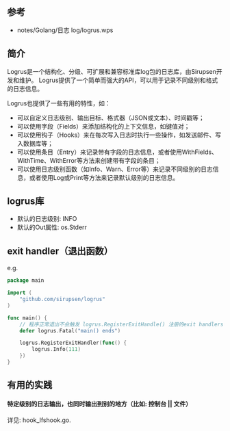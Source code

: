 ## 参考
- notes/Golang/日志 log/logrus.wps

## 简介
Logrus是一个结构化、分级、可扩展和兼容标准库log包的日志库，由Sirupsen开发和维护。
Logrus提供了一个简单而强大的API，可以用于记录不同级别和格式的日志信息。

Logrus也提供了一些有用的特性，如：
* 可以自定义日志级别、输出目标、格式器（JSON或文本）、时间戳等；
* 可以使用字段（Fields）来添加结构化的上下文信息，如键值对；
* 可以使用钩子（Hooks）来在每次写入日志时执行一些操作，如发送邮件、写入数据库等；
* 可以使用条目（Entry）来记录带有字段的日志信息，或者使用WithFields、WithTime、WithError等方法来创建带有字段的条目；
* 可以使用日志级别函数（如Info、Warn、Error等）来记录不同级别的日志信息，或者使用Log或Print等方法来记录默认级别的日志信息。

## logrus库
- 默认的日志级别: INFO
- 默认的Out属性: os.Stderr

## exit handler（退出函数）
e.g.
```go
package main

import (
    "github.com/sirupsen/logrus"
)

func main() {
    // 程序正常退出不会触发 logrus.RegisterExitHandle() 注册的exit handlers，因此加上此defer语句.
    defer logrus.Fatal("main() ends")

	logrus.RegisterExitHandler(func() {
		logrus.Info(111)
	})
}
```

## 有用的实践
#### 特定级别的日志输出，也同时输出到别的地方（比如: 控制台 || 文件）
详见: hook_lfshook.go.
